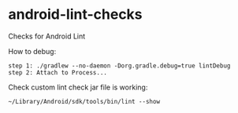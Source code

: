# android-lint-checks
Checks for Android Lint

How to debug:
```
step 1: ./gradlew --no-daemon -Dorg.gradle.debug=true lintDebug
step 2: Attach to Process...
```

Check custom lint check jar file is working:
```
~/Library/Android/sdk/tools/bin/lint --show
```